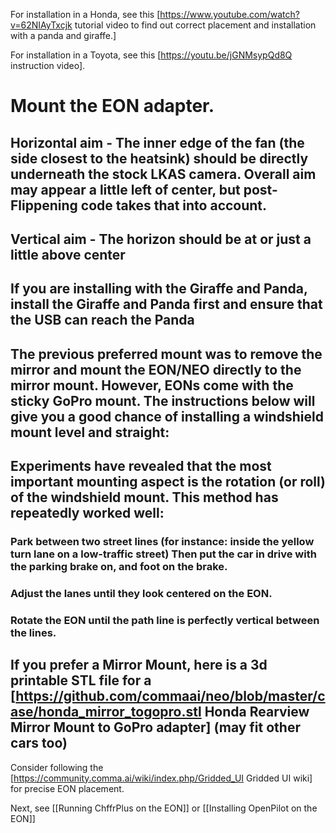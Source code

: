 For installation in a Honda,  see this [https://www.youtube.com/watch?v=62NIAyTxcjk tutorial video to find out correct placement and installation with a panda and giraffe.]

For installation in a Toyota, see this [https://youtu.be/jGNMsypQd8Q instruction video].
  
# Mount the EON adapter.
## Horizontal aim - The inner edge of the fan (the side closest to the heatsink) should be directly underneath the stock LKAS camera.  Overall aim may appear a little left of center, but post-Flippening code takes that into account.
## Vertical aim - The horizon should be at or just a little above center
## If you are installing with the Giraffe and Panda, install the Giraffe and Panda first and ensure that the USB can reach the Panda
## The previous preferred mount was to remove the mirror and mount the EON/NEO directly to the mirror mount. However, EONs come with the sticky GoPro mount. The instructions below will give you a good chance of installing a windshield mount level and straight:
## Experiments have revealed that the most important mounting aspect is the rotation (or roll) of the windshield mount. This method has repeatedly worked well:
### Park between two street lines (for instance: inside the yellow turn lane on a low-traffic street) Then put the car in drive with the parking brake on, and foot on the brake.
### Adjust the lanes until they look centered on the EON. 
### Rotate the EON until the path line is perfectly vertical between the lines.
## If you prefer a Mirror Mount, here is a 3d printable STL file for a [https://github.com/commaai/neo/blob/master/case/honda_mirror_togopro.stl Honda Rearview Mirror Mount to GoPro adapter] (may fit other cars too)

Consider following the [https://community.comma.ai/wiki/index.php/Gridded_UI Gridded UI wiki] for precise EON placement.

Next, see [[Running ChffrPlus on the EON]] or [[Installing OpenPilot on the EON]]
